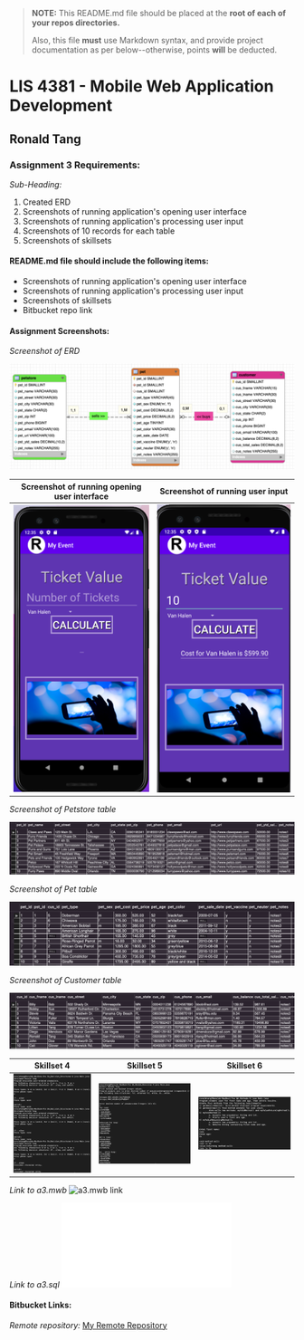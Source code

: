 > **NOTE:** This README.md file should be placed at the **root of each of your repos directories.**
>
>Also, this file **must** use Markdown syntax, and provide project documentation as per below--otherwise, points **will** be deducted.
>

# LIS 4381 - Mobile Web Application Development

## Ronald Tang

### Assignment 3 Requirements:

*Sub-Heading:*

1. Created ERD 
2. Screenshots of running application's opening user interface
3. Screenshots of running application's processing user input
4. Screenshots of 10 records for each table 
5. Screenshots of skillsets

#### README.md file should include the following items:

* Screenshots of running application's opening user interface
* Screenshots of running application's processing user input
* Screenshots of skillsets
* Bitbucket repo link

#### Assignment Screenshots:

*Screenshot of ERD*

![ERD Screenshot](img/ERD.png)

| Screenshot of running opening user interface | Screenshot of running user input |
| ---------- | ---------- |
| ![First User Interface Screenshot](img/Open_interface.png) | ![Second User Interface Screenshot](img/Running_interface.png) |

*Screenshot of Petstore table*

![Petstore Table Screenshot](img/Petstore_table.png "Petstore records")

*Screenshot of Pet table*

![Pet Table Screenshot](img/Pet_Table.png "Pet records")

*Screenshot of Customer table*

![Customer Table Screenshot](img/Customer_table.png "Customer records")

| Skillset 4 | Skillset 5 | Skillset 6 |
| ---------- | ---------- | ----------|
| ![Screenshot of Skillset 4](img/Decision_structure.png) | ![Screenshot of Skillset 5](img/Random.png) | ![Screenshot of Skillset 6](img/Methods.png)

*Link to a3.mwb*
![a3.mwb link](docs/a3.mwb)

*Link to a3.sql*
![a3.sql link](docs/a3.sql)

#### Bitbucket Links:

*Remote repository:*
[My Remote Repository](https://bitbucket.org/ronaldtang1/lis4381/ "My Remote Repository")
